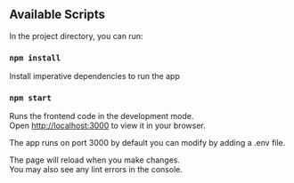 ## Available Scripts

In the project directory, you can run:

### `npm install`

Install imperative dependencies to run the app 

### `npm start`

Runs the frontend code in the development mode.\
Open [http://localhost:3000](http://localhost:3000) to view it in your browser.

The app runs on port 3000 by default you can modify by adding a .env file.

The page will reload when you make changes.\
You may also see any lint errors in the console.


